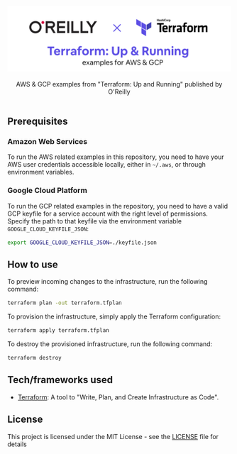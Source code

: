 <div align="center">
  <img width="512" src="https://raw.githubusercontent.com/2n3g5c9/terraform-up-and-running/master/img/terraform-up-and-running_banner.png" alt="terraform-up-and-running">
</div>

<br />

<div align="center">AWS & GCP examples from "Terraform: Up and Running" published by O'Reilly</div>

<br />

## Prerequisites

### Amazon Web Services
To run the AWS related examples in this repository, you need to have your AWS user credentials accessible locally, either in `~/.aws`, or through environment variables. 

### Google Cloud Platform
To run the GCP related examples in the repository, you need to have a valid GCP keyfile for a service account with the right level of permissions. Specify the path to that keyfile via the environment variable `GOOGLE_CLOUD_KEYFILE_JSON`:

```bash
export GOOGLE_CLOUD_KEYFILE_JSON=./keyfile.json
```

## How to use

To preview incoming changes to the infrastructure, run the following command:

```bash
terraform plan -out terraform.tfplan
```

To provision the infrastructure, simply apply the Terraform configuration:

```bash
terraform apply terraform.tfplan
```

To destroy the provisioned infrastructure, run the following command:

```bash
terraform destroy
```

## Tech/frameworks used

- [Terraform](https://www.terraform.io/): A tool to "Write, Plan, and Create Infrastructure as Code".

## License

This project is licensed under the MIT License - see the [LICENSE](LICENSE) file for details
